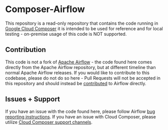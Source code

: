 # Composer-Airflow

This repository is a read-only repository that contains the code running in [Google Cloud Composer](https://cloud.google.com/composer) it is intended to be used for reference and for local testing - on-premise usage of this code is NOT supported. 

## Contribution

This code is not a fork of [Apache Airflow](https://github.com/apache/airflow) - the code found here comes directly from the Apache Airflow repository, but at different timeline than normal Apache Airflow releases. If you would like to contribute to this codebase, please do not do so here - Pull Requests will not be accepted in this repository and should instead be [contributed](https://github.com/apache/airflow/blob/master/CONTRIBUTING.rst) to Airflow directly.  

## Issues + Support
If you have an issue with the code found here, please follow Airflow [bug reporting instructions](https://github.com/apache/airflow/blob/master/CONTRIBUTING.rst#report-bugs). If you have an issue with Cloud Composer, please utilize [Cloud Composer support channels](https://cloud.google.com/composer/docs/getting-support).
